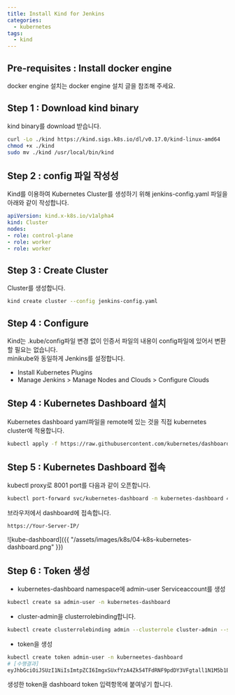 ```yaml
---
title: Install Kind for Jenkins
categories:
  - kubernetes
tags: 
  - kind
---
```


## Pre-requisites : Install docker engine
docker engine 설치는 docker engine 설치 글을 참조해 주세요.  

## Step 1 : Download kind binary
kind binary를 download 받습니다.  
```bash
curl -Lo ./kind https://kind.sigs.k8s.io/dl/v0.17.0/kind-linux-amd64
chmod +x ./kind
sudo mv ./kind /usr/local/bin/kind
```

## Step 2 : config 파일 작성성

Kind를 이용하여 Kubernetes Cluster를 생성하기 위해 jenkins-config.yaml 파일을 아래와 같이 작성합니다.  
```yaml
apiVersion: kind.x-k8s.io/v1alpha4
kind: Cluster
nodes:
- role: control-plane
- role: worker
- role: worker
```

## Step 3 : Create Cluster
Cluster를 생성합니다.  
```bash
kind create cluster --config jenkins-config.yaml
```
## Step 4 : Configure
Kind는 .kube/config파일 변경 없이 인증서 파일의 내용이 config파일에 있어서 변환할 필요는 없습니다.  
minikube와 동일하게 Jenkins를 설정합니다.  
- Install Kubernetes Plugins
- Manage Jenkins > Manage Nodes and Clouds > Configure Clouds

## Step 4 : Kubernetes Dashboard 설치

Kubernetes dashboard yaml파일을 remote에 있는 것을 직접 kubernetes cluster에 적용합니다.  
```bash
kubectl apply -f https://raw.githubusercontent.com/kubernetes/dashboard/v2.4.0/aio/deploy/recommended.yaml
```

## Step 5 : Kubernetes Dashboard 접속
kubectl proxy로 8001 port를 다음과 같이 오픈합니다.  
```bash
kubectl port-forward svc/kubernetes-dashboard -n kubernetes-dashboard 443:443 --address 0.0.0.0
```

브라우저에서 dashboard에 접속합니다.
```bash
https://Your-Server-IP/
```

![kube-dashboard]({{ "/assets/images/k8s/04-k8s-kubernetes-dashboard.png"  }})

## Step 6 : Token 생성
- kubernetes-dashboard namespace에 admin-user Serviceaccount를 생성  
```bash
kubectl create sa admin-user -n kubernetes-dashboard
```

- cluster-admin을 clusterrolebinding합니다.  
```bash
kubectl create clusterrolebinding admin --clusterrole cluster-admin --serviceaccount kubernetes-dashboard:admin-user
```

- token을 생성   
```bash  
kubectl create token admin-user -n kuberneetes-dashboard
# [수행결과] 
eyJhbGciOiJSUzI1NiIsImtpZCI6ImgxSUxfYzA4Zk54TFdRNF9pdDY3VFgtall1N1M5b1BPMFp2c3JXRVFodFUifQ.eyJhdWQiOlsiaHR0cHM6Ly9rdWJlcm5ldGVzLmRlZmF1bHQuc3ZjLmNsdXN0ZXIubG9jYWwiXSwiZXhwIjoxNjc2Mjk2MDE3LCJpYXQiOjE2NzYyOTI0MTcsImlzcyI6Imh0dHBzOi8va3ViZXJuZXRlcy5kZWZhdWx0LnN2Yy5jbHVzdGVyLmxvY2FsIiwia3ViZXJuZXRlcy5pbyI6eyJuYW1lc3BhY2UiOiJrdWJlcm5ldGVzLWRhc2hib2FyZCIsInNlcnZpY2VhY2NvdW50Ijp7Im5hbWUiOiJhZG1pbi11c2VyIiwidWlkIjoiNTAwNGUwMDYtMTNjYy00YWYwLWE2MWEtZjFmYWJiMjczNzBhIn19LCJuYmYiOjE2NzYyOTI0MTcsInN1YiI6InN5c3RlbTpzZXJ2aWNlYWNjb3VudDprdWJlcm5ldGVzLWRhc2hib2FyZDphZG1pbi11c2VyIn0.AVfEFQBnSHW4DQR3Iyf15-BRMDdIAloSkC1BGpUaK-gLVHt-5EB72EK9XX1TK675-DClXEHbNTgEHey_ViP68JPTr99B3mRLy5KXD8gOxjueRMSvQbHo-le85j-DwIOu3TfE9Zyo7NlkGVglU61IBylIfZbg7Sh1TeYpoD6qmTAub6EVWMw1m5OGThBRd7Da6WMd1nI0MMlrT8hGUkCPml3F-x4ExNETjukTfhQTbz0HwRg-jVkad9QwFuCN9_uGuUvw4QUPeZ04hdccADP7fwbd7r4U0Jx2YANVZYNefbmSRl3M4s_Lu5aVxZ4PdcTFR04yiZBQ1C911lluT6hOGw
```

생성한 token을 dashboard token 입력항목에 붙여넣기 합니다.  